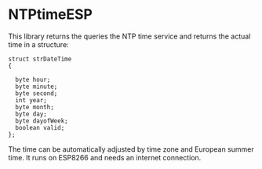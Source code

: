 # NTPtimeESP

This library returns the queries the NTP time service and returns the actual time in a structure:

```
struct strDateTime
{

  byte hour;
  byte minute;
  byte second;
  int year;
  byte month;
  byte day;
  byte dayofWeek;
  boolean valid;
};
```

The time can be automatically adjusted by time zone and European summer time. It runs on ESP8266 and needs an internet connection.
